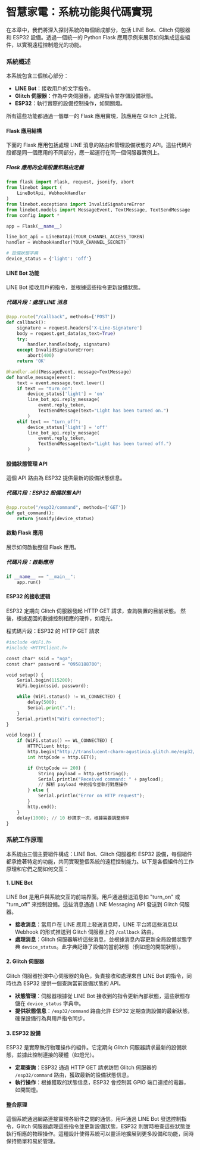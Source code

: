 # 智慧家電：系統功能與代碼實現

在本章中，我們將深入探討系統的每個組成部分，包括 LINE Bot、Glitch 伺服器和 ESP32 設備。透過一個統一的 Python Flask 應用示例來展示如何集成這些組件，以實現遠程控制燈光的功能。

### 系統概述

本系統包含三個核心部分：

- **LINE Bot**：接收用戶的文字指令。
- **Glitch 伺服器**：作為中央伺服器，處理指令並存儲設備狀態。
- **ESP32**：執行實際的設備控制操作，如開關燈。

所有這些功能都通過一個單一的 Flask 應用實現，該應用在 Glitch 上托管。

#### Flask 應用結構

下面的 Flask 應用包括處理 LINE 消息的路由和管理設備狀態的 API。這些代碼片段都是同一個應用的不同部分，應一起運行在同一個伺服器實例上。

##### Flask 應用的全局設置和路由定義

```python
from flask import Flask, request, jsonify, abort
from linebot import (
    LineBotApi, WebhookHandler
)
from linebot.exceptions import InvalidSignatureError
from linebot.models import MessageEvent, TextMessage, TextSendMessage
from config import *

app = Flask(__name__)

line_bot_api = LineBotApi(YOUR_CHANNEL_ACCESS_TOKEN)
handler = WebhookHandler(YOUR_CHANNEL_SECRET)

# 設備狀態字典
device_status = {'light': 'off'}
```

#### LINE Bot 功能

LINE Bot 接收用戶的指令，並根據這些指令更新設備狀態。

##### 代碼片段：處理 LINE 消息

```python
@app.route("/callback", methods=['POST'])
def callback():
    signature = request.headers['X-Line-Signature']
    body = request.get_data(as_text=True)
    try:
        handler.handle(body, signature)
    except InvalidSignatureError:
        abort(400)
    return 'OK'

@handler.add(MessageEvent, message=TextMessage)
def handle_message(event):
    text = event.message.text.lower()
    if text == "turn_on":
        device_status['light'] = 'on'
        line_bot_api.reply_message(
            event.reply_token,
            TextSendMessage(text="Light has been turned on.")
        )
    elif text == "turn_off":
        device_status['light'] = 'off'
        line_bot_api.reply_message(
            event.reply_token,
            TextSendMessage(text="Light has been turned off.")
        )
```

#### 設備狀態管理 API

這個 API 路由為 ESP32 提供最新的設備狀態信息。

##### 代碼片段：ESP32 設備狀態 API

```python
@app.route("/esp32/command", methods=['GET'])
def get_command():
    return jsonify(device_status)
```

#### 啟動 Flask 應用

展示如何啟動整個 Flask 應用。

##### 代碼片段：啟動應用

```python
if __name__ == "__main__":
    app.run()
```

#### ESP32 的接收逻辑
ESP32 定期向 Glitch 伺服器發起 HTTP GET 請求，查詢裝置的目前狀態。 然後，根據返回的數據控制相應的硬件，如燈光。

程式碼片段：ESP32 的 HTTP GET 請求
```python
#include <WiFi.h>
#include <HTTPClient.h>

const char* ssid = "nga";
const char* password = "0958188700";

void setup() {
    Serial.begin(115200);
    WiFi.begin(ssid, password);

    while (WiFi.status() != WL_CONNECTED) {
        delay(500);
        Serial.print(".");
    }
    Serial.println("WiFi connected");
}

void loop() {
    if (WiFi.status() == WL_CONNECTED) {
        HTTPClient http;
        http.begin("http://translucent-charm-agustinia.glitch.me/esp32/command");  // 確保 URL 正確
        int httpCode = http.GET();

        if (httpCode == 200) {
            String payload = http.getString();
            Serial.println("Received command: " + payload);
            // 解析 payload 中的指令並執行對應操作
        } else {
            Serial.println("Error on HTTP request");
        }
        http.end();
    }
    delay(1000); // 10 秒請求一次，根據需要調整頻率
}

```

### 系統工作原理

本系統由三個主要組件構成：LINE Bot、Glitch 伺服器和 ESP32 設備，每個組件都承擔著特定的功能，共同實現整個系統的遠程控制能力。以下是各個組件的工作原理和它們之間如何交互：

#### 1. LINE Bot
LINE Bot 是用戶與系統交互的前端界面。用戶通過發送消息如 "turn_on" 或 "turn_off" 來控制設備。這些消息通過 LINE Messaging API 發送到 Glitch 伺服器。

- **接收消息**：當用戶在 LINE 應用上發送消息時，LINE 平台將這些消息以 Webhook 的形式推送到 Glitch 伺服器上的 `/callback` 路由。
- **處理消息**：Glitch 伺服器解析這些消息，並根據消息內容更新全局設備狀態字典 `device_status`。此字典記錄了設備的當前狀態（例如燈的開關狀態）。

#### 2. Glitch 伺服器
Glitch 伺服器扮演中心伺服器的角色，負責接收和處理來自 LINE Bot 的指令，同時也為 ESP32 提供一個查詢當前設備狀態的 API。

- **狀態管理**：伺服器根據從 LINE Bot 接收到的指令更新內部狀態，這些狀態存儲在 `device_status` 字典中。
- **提供狀態信息**：`/esp32/command` 路由允許 ESP32 定期查詢設備的最新狀態，確保設備行為與用戶指令同步。

#### 3. ESP32 設備
ESP32 是實際執行物理操作的組件。它定期向 Glitch 伺服器請求最新的設備狀態，並據此控制連接的硬體（如燈光）。

- **定期查詢**：ESP32 通過 HTTP GET 請求訪問 Glitch 伺服器的 `/esp32/command` 路由，獲取最新的設備狀態信息。
- **執行操作**：根據獲取的狀態信息，ESP32 會控制其 GPIO 端口連接的電器，如開關燈。

#### 整合原理

這個系統通過網路連接實現各組件之間的通信。用戶通過 LINE Bot 發送控制指令，Glitch 伺服器處理這些指令並更新設備狀態，ESP32 則實時檢查這些狀態並執行相應的物理操作。這種設計使得系統可以靈活地擴展到更多設備和功能，同時保持簡單和易於管理。

